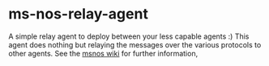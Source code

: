 # ms-nos-relay-agent
A simple relay agent to deploy between your less capable agents :) This agent does nothing but relaying the messages over the various protocols to other agents. See the [msnos wiki](https://github.com/workshare/ms-nos/wiki) for further information,
